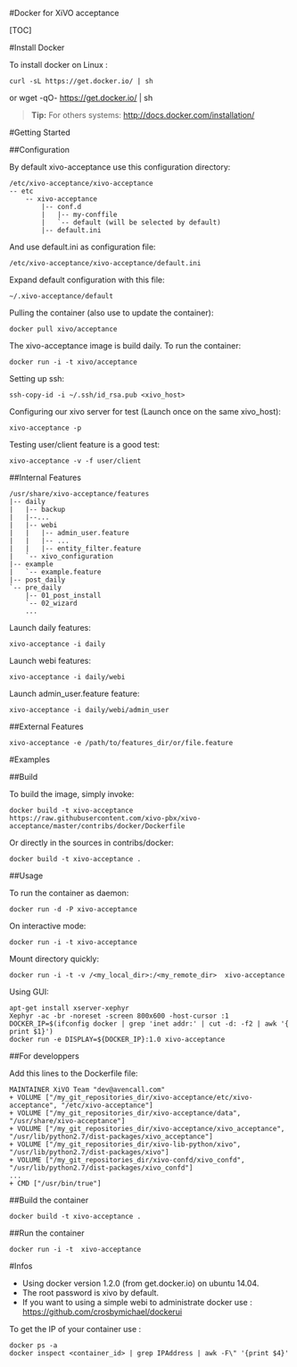 #Docker for XiVO acceptance

[TOC]

#Install Docker

To install docker on Linux :

	curl -sL https://get.docker.io/ | sh
 or
    wget -qO- https://get.docker.io/ | sh

> **Tip:** For others systems: http://docs.docker.com/installation/

#Getting Started

##Configuration

By default xivo-acceptance use this configuration directory:

	/etc/xivo-acceptance/xivo-acceptance
	-- etc
		-- xivo-acceptance
		    |-- conf.d
		    |   |-- my-conffile
		    |   `-- default (will be selected by default)
		    |-- default.ini

And use default.ini as configuration file:

	/etc/xivo-acceptance/xivo-acceptance/default.ini

Expand default configuration with this file:
	
	~/.xivo-acceptance/default

Pulling the container (also use to update the container):

    docker pull xivo/acceptance

The xivo-acceptance image is build daily. To run the container:

    docker run -i -t xivo/acceptance

Setting up ssh:

    ssh-copy-id -i ~/.ssh/id_rsa.pub <xivo_host>

Configuring our xivo server for test (Launch once on the same xivo_host):

    xivo-acceptance -p

Testing user/client feature is a good test:

    xivo-acceptance -v -f user/client

##Internal Features

	/usr/share/xivo-acceptance/features
	|-- daily
	|   |-- backup
	|   |--...
	|   |-- webi
	|   |   |-- admin_user.feature
	|   |   |-- ...
	|   |   |-- entity_filter.feature
	|   `-- xivo_configuration
	|-- example
	|   `-- example.feature
	|-- post_daily
	`-- pre_daily
	    |-- 01_post_install
	    `-- 02_wizard
	    ...

Launch daily features:

    xivo-acceptance -i daily

Launch webi features:

    xivo-acceptance -i daily/webi

Launch admin_user.feature feature:

    xivo-acceptance -i daily/webi/admin_user

##External Features

    xivo-acceptance -e /path/to/features_dir/or/file.feature

#Examples

##Build

To build the image, simply invoke:

    docker build -t xivo-acceptance https://raw.githubusercontent.com/xivo-pbx/xivo-acceptance/master/contribs/docker/Dockerfile

Or directly in the sources in contribs/docker:

    docker build -t xivo-acceptance .

##Usage

To run the container as daemon:

    docker run -d -P xivo-acceptance

On interactive mode:

    docker run -i -t xivo-acceptance

Mount directory quickly:

    docker run -i -t -v /<my_local_dir>:/<my_remote_dir>  xivo-acceptance

Using GUI:

    apt-get install xserver-xephyr
    Xephyr -ac -br -noreset -screen 800x600 -host-cursor :1
    DOCKER_IP=$(ifconfig docker | grep 'inet addr:' | cut -d: -f2 | awk '{ print $1}')
    docker run -e DISPLAY=${DOCKER_IP}:1.0 xivo-acceptance

##For developpers

Add this lines to the Dockerfile file:

    MAINTAINER XiVO Team "dev@avencall.com"
    + VOLUME ["/my_git_repositories_dir/xivo-acceptance/etc/xivo-acceptance", "/etc/xivo-acceptance"]
    + VOLUME ["/my_git_repositories_dir/xivo-acceptance/data", "/usr/share/xivo-acceptance"]
    + VOLUME ["/my_git_repositories_dir/xivo-acceptance/xivo_acceptance", "/usr/lib/python2.7/dist-packages/xivo_acceptance"]
    + VOLUME ["/my_git_repositories_dir/xivo-lib-python/xivo", "/usr/lib/python2.7/dist-packages/xivo"]
    + VOLUME ["/my_git_repositories_dir/xivo-confd/xivo_confd", "/usr/lib/python2.7/dist-packages/xivo_confd"]
    ...
    + CMD ["/usr/bin/true"]

##Build the container

    docker build -t xivo-acceptance .

##Run the container

    docker run -i -t  xivo-acceptance

#Infos

- Using docker version 1.2.0 (from get.docker.io) on ubuntu 14.04.
- The root password is xivo by default.
- If you want to using a simple webi to administrate docker use : https://github.com/crosbymichael/dockerui

To get the IP of your container use :

    docker ps -a
    docker inspect <container_id> | grep IPAddress | awk -F\" '{print $4}'
    